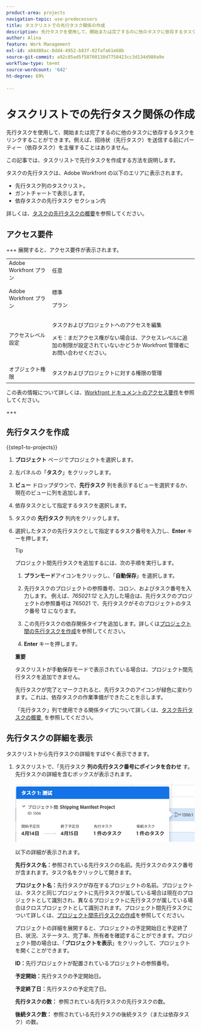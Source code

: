 ```yaml
---
product-area: projects
navigation-topic: use-predecessors
title: タスクリストでの先行タスク関係の作成
description: 先行タスクを使用して、開始または完了するのに他のタスクに依存するタスクをリンクすることができます。例えば、招待状（先行タスク）を送信する前にパーティー（依存タスク）を主催することはありません。
author: Alina
feature: Work Management
exl-id: a84d88ac-8dd4-4952-b83f-02fafa61e68b
source-git-commit: a92c85ad5f58700138d7750423cc3d134d980a9e
workflow-type: tm+mt
source-wordcount: '642'
ht-degree: 69%

---
```


# タスクリストでの先行タスク関係の作成

<!-- Audited: 5/2025 -->

先行タスクを使用して、開始または完了するのに他のタスクに依存するタスクをリンクすることができます。例えば、招待状（先行タスク）を送信する前にパーティー（依存タスク）を主催することはありません。

この記事では、タスクリストで先行タスクを作成する方法を説明します。

タスクの先行タスクは、Adobe Workfront の以下のエリアに表示されます。

* 先行タスク列のタスクリスト。
* ガントチャートで表示します。
* 依存タスクの先行タスク セクション内

詳しくは、[タスクの先行タスクの概要](../../../manage-work/tasks/use-prdcssrs/predecessors-overview.md)を参照してください。

## アクセス要件

+++ 展開すると、アクセス要件が表示されます。

<table style="table-layout:auto"> 
 <col> 
 <col> 
 <tbody> 
  <tr> 
   <td role="rowheader">Adobe Workfront プラン</td> 
   <td> <p>任意</p> </td> 
  </tr> 
  <tr> 
   <td role="rowheader">Adobe Workfront プラン</td> 
   <td> <p>標準 </p><p>プラン </p> </td> 
  </tr> 
  <tr> 
   <td role="rowheader">アクセスレベル設定</td> 
   <td> <p>タスクおよびプロジェクトへのアクセスを編集</p> <p>メモ：まだアクセス権がない場合は、アクセスレベルに追加の制限が設定されていないかどうか Workfront 管理者にお問い合わせください。 </p> </td> 
  </tr> 
  <tr> 
   <td role="rowheader">オブジェクト権限</td> 
   <td> <p>タスクおよびプロジェクトに対する権限の管理</p> </td> 
  </tr> 
 </tbody> 
</table>

この表の情報について詳しくは、[Workfront ドキュメントのアクセス要件](/help/quicksilver/administration-and-setup/add-users/access-levels-and-object-permissions/access-level-requirements-in-documentation.md)を参照してください。

+++

## 先行タスクを作成

{{step1-to-projects}}

1. **プロジェクト** ページでプロジェクトを選択します。
1. 左パネルの「**タスク**」をクリックします。
1. **ビュー** ドロップダウンで、**先行タスク** 列を表示するビューを選択するか、現在のビューに列を追加します。

1. 依存タスクとして指定するタスクを選択します。
1. タスクの **先行タスク** 列内をクリックします。
1. 選択したタスクの先行タスクとして指定するタスク番号を入力し、**Enter** キーを押します。

   >[!TIP]
   >
   >プロジェクト間先行タスクを追加するには、次の手順を実行します。
   >
   >1. **プランモード**&#x200B;アイコンをクリックし、「**自動保存**」を選択します。
   >
   >1. 先行タスクのプロジェクトの参照番号、コロン、およびタスク番号を入力します。 例えば、*765021:12* と入力した場合は、先行タスクのプロジェクトの参照番号は 765021 で、先行タスクがそのプロジェクトのタスク番号 12 になります。
   >
   >1. この先行タスクの依存関係タイプを追加します。詳しくは[プロジェクト間の先行タスクを作成](/help/quicksilver/manage-work/tasks/use-prdcssrs/cross-project-predecessors.md)を参照してください。
   >
   >1. **Enter** キーを押します。
   >
   >**重要**
   >
   >タスクリストが手動保存モードで表示されている場合は、プロジェクト間先行タスクを追加できません。

   先行タスクが完了とマークされると、先行タスクのアイコンが緑色に変わります。これは、依存タスクの作業準備ができたことを示します。

   「先行タスク」列で使用できる関係タイプについて詳しくは、[&#x200B; タスク先行タスクの概要 &#x200B;](../../../manage-work/tasks/use-prdcssrs/predecessors-overview.md) を参照してください。

## 先行タスクの詳細を表示

タスクリストから先行タスクの詳細をすばやく表示できます。

1. タスクリストで、「先行タスク **列の先行タスク番号にポインタを合わせ** す。 先行タスクの詳細を含むボックスが表示されます。

   ![先行タスクの詳細](assets/predecessor-details-in-task-list.png)

   以下の詳細が表示されます。

   **先行タスク名：**&#x200B;参照されている先行タスクの名前。先行タスクのタスク番号が含まれます。タスク名をクリックして開きます。

   **プロジェクト名：**&#x200B;先行タスクが存在するプロジェクトの名前。プロジェクトは、タスクと同じプロジェクトに先行タスクが属している場合は現在のプロジェクトとして識別され、異なるプロジェクトに先行タスクが属している場合はクロスプロジェクトとして識別されます。プロジェクト間先行タスクについて詳しくは、[プロジェクト間先行タスクの作成](../../tasks/use-prdcssrs/cross-project-predecessors.md)を参照してください。

   プロジェクトの詳細を展開すると、プロジェクトの予定開始日と予定終了日、状況、ステータス、完了率、所有者を確認することができます。プロジェクト間の場合は、「**プロジェクトを表示**」をクリックして、プロジェクトを開くことができます。

   **ID：**&#x200B;先行プロジェクトが配置されているプロジェクトの参照番号。

   **予定開始：**&#x200B;先行タスクの予定開始日。

   **予定終了日：**&#x200B;先行タスクの予定完了日。

   **先行タスクの数：** 参照されている先行タスクの先行タスクの数。

   **後続タスク数：** 参照されている先行タスクの後続タスク（または依存タスク）の数。
